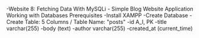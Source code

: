 -Website 8: Fetching Data With MySQLi - Simple Blog Website Application Working with Databases Prerequisites -Install XAMPP -Create Database -Create Table: 5 Columns / Table Name: "posts" -id A_I, PK -title varchar(255) -body (text) -author varchar(255) -created_at (current_time)
